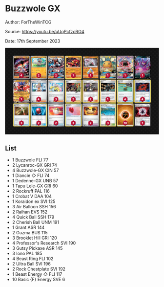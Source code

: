# Buzzwole GX

Author: ForTheWinTCG

Source: <https://youtu.be/uUqPcfzoRO4>

Date: 17th September 2023

![decklist](../../images/OBF/Buzzwole%20GX/1-%20Buzzwole%20GX.png)

## List

* 1 Buzzwole FLI 77
* 2 Lycanroc-GX GRI 74
* 4 Buzzwole-GX CIN 57
* 1 Diancie ◇ FLI 74
* 1 Dedenne-GX UNB 57
* 1 Tapu Lele-GX GRI 60
* 2 Rockruff PAL 116
* 1 Crobat V DAA 104
* 1 Koraidon ex SVI 125
* 3 Air Balloon SSH 156
* 2 Raihan EVS 152
* 4 Quick Ball SSH 179
* 2 Cherish Ball UNM 191
* 1 Grant ASR 144
* 2 Guzma BUS 115
* 3 Brooklet Hill GRI 120
* 4 Professor's Research SVI 190
* 3 Gutsy Pickaxe ASR 145
* 3 Iono PAL 185
* 4 Beast Ring FLI 102
* 2 Ultra Ball SVI 196
* 2 Rock Chestplate SVI 192
* 1 Beast Energy ◇ FLI 117
* 10 Basic {F} Energy SVE 6
